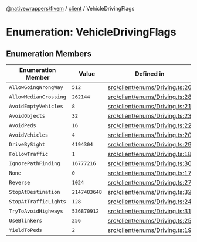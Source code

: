[@nativewrappers/fivem](../../README.md) / [client](../README.md) / VehicleDrivingFlags

# Enumeration: VehicleDrivingFlags

## Enumeration Members

| Enumeration Member | Value | Defined in |
| ------ | ------ | ------ |
| `AllowGoingWrongWay` | `512` | [src/client/enums/Driving.ts:26](https://github.com/nativewrappers/fivem/blob/631c6d86e9569591c88ce277255e6c3e13e943cb/src/client/enums/Driving.ts#L26) |
| `AllowMedianCrossing` | `262144` | [src/client/enums/Driving.ts:28](https://github.com/nativewrappers/fivem/blob/631c6d86e9569591c88ce277255e6c3e13e943cb/src/client/enums/Driving.ts#L28) |
| `AvoidEmptyVehicles` | `8` | [src/client/enums/Driving.ts:21](https://github.com/nativewrappers/fivem/blob/631c6d86e9569591c88ce277255e6c3e13e943cb/src/client/enums/Driving.ts#L21) |
| `AvoidObjects` | `32` | [src/client/enums/Driving.ts:23](https://github.com/nativewrappers/fivem/blob/631c6d86e9569591c88ce277255e6c3e13e943cb/src/client/enums/Driving.ts#L23) |
| `AvoidPeds` | `16` | [src/client/enums/Driving.ts:22](https://github.com/nativewrappers/fivem/blob/631c6d86e9569591c88ce277255e6c3e13e943cb/src/client/enums/Driving.ts#L22) |
| `AvoidVehicles` | `4` | [src/client/enums/Driving.ts:20](https://github.com/nativewrappers/fivem/blob/631c6d86e9569591c88ce277255e6c3e13e943cb/src/client/enums/Driving.ts#L20) |
| `DriveBySight` | `4194304` | [src/client/enums/Driving.ts:29](https://github.com/nativewrappers/fivem/blob/631c6d86e9569591c88ce277255e6c3e13e943cb/src/client/enums/Driving.ts#L29) |
| `FollowTraffic` | `1` | [src/client/enums/Driving.ts:18](https://github.com/nativewrappers/fivem/blob/631c6d86e9569591c88ce277255e6c3e13e943cb/src/client/enums/Driving.ts#L18) |
| `IgnorePathFinding` | `16777216` | [src/client/enums/Driving.ts:30](https://github.com/nativewrappers/fivem/blob/631c6d86e9569591c88ce277255e6c3e13e943cb/src/client/enums/Driving.ts#L30) |
| `None` | `0` | [src/client/enums/Driving.ts:17](https://github.com/nativewrappers/fivem/blob/631c6d86e9569591c88ce277255e6c3e13e943cb/src/client/enums/Driving.ts#L17) |
| `Reverse` | `1024` | [src/client/enums/Driving.ts:27](https://github.com/nativewrappers/fivem/blob/631c6d86e9569591c88ce277255e6c3e13e943cb/src/client/enums/Driving.ts#L27) |
| `StopAtDestination` | `2147483648` | [src/client/enums/Driving.ts:32](https://github.com/nativewrappers/fivem/blob/631c6d86e9569591c88ce277255e6c3e13e943cb/src/client/enums/Driving.ts#L32) |
| `StopAtTrafficLights` | `128` | [src/client/enums/Driving.ts:24](https://github.com/nativewrappers/fivem/blob/631c6d86e9569591c88ce277255e6c3e13e943cb/src/client/enums/Driving.ts#L24) |
| `TryToAvoidHighways` | `536870912` | [src/client/enums/Driving.ts:31](https://github.com/nativewrappers/fivem/blob/631c6d86e9569591c88ce277255e6c3e13e943cb/src/client/enums/Driving.ts#L31) |
| `UseBlinkers` | `256` | [src/client/enums/Driving.ts:25](https://github.com/nativewrappers/fivem/blob/631c6d86e9569591c88ce277255e6c3e13e943cb/src/client/enums/Driving.ts#L25) |
| `YieldToPeds` | `2` | [src/client/enums/Driving.ts:19](https://github.com/nativewrappers/fivem/blob/631c6d86e9569591c88ce277255e6c3e13e943cb/src/client/enums/Driving.ts#L19) |
